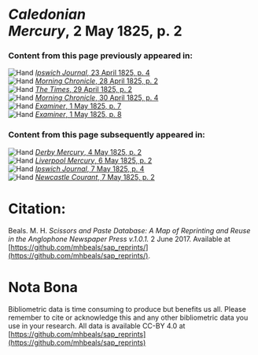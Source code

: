 # *Caledonian Mercury*, 2 May 1825, p. 2  
  
### Content from this page previously appeared in:  
![Hand](http://scissorsandpaste.net/wp-content/uploads/2017/06/smallhandpointer.png) [*Ipswich Journal*, 23 April 1825, p. 4](https://mhbeals.github.io/sap_html/Ipswich-Journal/Ipswich-Journal-23-April-1825-p-4)  
![Hand](http://scissorsandpaste.net/wp-content/uploads/2017/06/smallhandpointer.png) [*Morning Chronicle*, 28 April 1825, p. 2](https://mhbeals.github.io/sap_html/Morning-Chronicle/Morning-Chronicle-28-April-1825-p-2)  
![Hand](http://scissorsandpaste.net/wp-content/uploads/2017/06/smallhandpointer.png) [*The Times*, 29 April 1825, p. 2](https://mhbeals.github.io/sap_html/The-Times/The-Times-29-April-1825-p-2)  
![Hand](http://scissorsandpaste.net/wp-content/uploads/2017/06/smallhandpointer.png) [*Morning Chronicle*, 30 April 1825, p. 4](https://mhbeals.github.io/sap_html/Morning-Chronicle/Morning-Chronicle-30-April-1825-p-4)  
![Hand](http://scissorsandpaste.net/wp-content/uploads/2017/06/smallhandpointer.png) [*Examiner*, 1 May 1825, p. 7](https://mhbeals.github.io/sap_html/Examiner/Examiner-1-May-1825-p-7)  
![Hand](http://scissorsandpaste.net/wp-content/uploads/2017/06/smallhandpointer.png) [*Examiner*, 1 May 1825, p. 8](https://mhbeals.github.io/sap_html/Examiner/Examiner-1-May-1825-p-8)  
  
### Content from this page subsequently appeared in:  
![Hand](http://scissorsandpaste.net/wp-content/uploads/2017/06/smallhandpointer.png) [*Derby Mercury*, 4 May 1825, p. 2](https://mhbeals.github.io/sap_html/Derby-Mercury/Derby-Mercury-4-May-1825-p-2)  
![Hand](http://scissorsandpaste.net/wp-content/uploads/2017/06/smallhandpointer.png) [*Liverpool Mercury*, 6 May 1825, p. 2](https://mhbeals.github.io/sap_html/Liverpool-Mercury/Liverpool-Mercury-6-May-1825-p-2)  
![Hand](http://scissorsandpaste.net/wp-content/uploads/2017/06/smallhandpointer.png) [*Ipswich Journal*, 7 May 1825, p. 4](https://mhbeals.github.io/sap_html/Ipswich-Journal/Ipswich-Journal-7-May-1825-p-4)  
![Hand](http://scissorsandpaste.net/wp-content/uploads/2017/06/smallhandpointer.png) [*Newcastle Courant*, 7 May 1825, p. 2](https://mhbeals.github.io/sap_html/Newcastle-Courant/Newcastle-Courant-7-May-1825-p-2)  


# Citation: 

Beals. M. H. *Scissors and Paste Database: A Map of Reprinting and Reuse in the Anglophone Newspaper Press v.1.0.1.* 2 June 2017. Available at [https://github.com/mhbeals/sap_reprints/](https://github.com/mhbeals/sap_reprints/). 

# Nota Bona

Bibliometric data is time consuming to produce but benefits us all. Please remember to cite or acknowledge this and any other bibliometric data you use in your research. All data is available CC-BY 4.0 at [https://github.com/mhbeals/sap_reprints](https://github.com/mhbeals/sap_reprints)